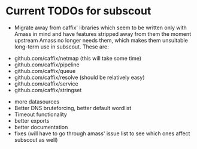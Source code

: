 # Current TODOs for subscout
* Migrate away from caffix' libraries which seem to be written only with Amass in mind and have features stripped away from them the moment upstream Amass no longer needs them, which makes them unsuitable long-term use in subscout. These are:
 - github.com/caffix/netmap (this will take some time)
 - github.com/caffix/pipeline
 - github.com/caffix/queue
 - github.com/caffix/resolve (should be relatively easy)
 - github.com/caffix/service
 - github.com/caffix/stringset
* more datasources
* Better DNS bruteforcing, better default wordlist
* Timeout functionality
* better exports
* better documentation
* fixes (will have to go through amass' issue list to see which ones affect subscout as well)
